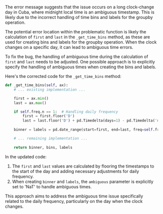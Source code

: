 The error message suggests that the issue occurs on a long clock-change day in Cuba, where midnight local time is an ambiguous timestamp. This is likely due to the incorrect handling of time bins and labels for the groupby operation.

The potential error location within the problematic function is likely the calculation of `first` and `last` in the `_get_time_bins` method, as these are used for creating bins and labels for the groupby operation. When the clock changes on a specific day, it can lead to ambiguous time errors.

To fix the bug, the handling of ambiguous time during the calculation of `first` and `last` needs to be adjusted. One possible approach is to explicitly specify the handling of ambiguous times when creating the bins and labels.

Here's the corrected code for the `_get_time_bins` method:

```python
def _get_time_bins(self, ax):
    # ... existing implementation ...

    first = ax.min()
    last = ax.max()

    if self.freq.n == 1:  # Handling daily frequency
        first = first.floor('D')
        last = last.floor('D') + pd.Timedelta(days=1) - pd.Timedelta('ns')
    
    binner = labels = pd.date_range(start=first, end=last, freq=self.freq, tz=ax.tz, closed=self.closed, name=ax.name, ambiguous='NaT', nonexistent='shift_forward')

    # ... remaining implementation ...
  
    return binner, bins, labels
```

In the updated code:
1. The `first` and `last` values are calculated by flooring the timestamps to the start of the day and adding necessary adjustments for daily frequency.
2. When creating `binner` and `labels`, the `ambiguous` parameter is explicitly set to 'NaT' to handle ambiguous times.

This approach aims to address the ambiguous time issue specifically related to the daily frequency, particularly on the day when the clock changes.
